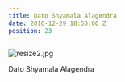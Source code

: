 ```yaml
---
title: Dato Shyamala Alagendra
date: 2016-12-29 18:50:00 Z
position: 23
---
```


![resize2.jpg](/uploads/resize2.jpg)

Dato Shyamala Alagendra
